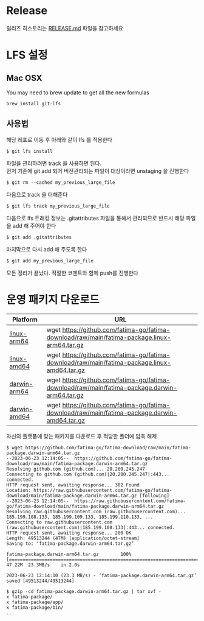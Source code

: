 # Release
릴리즈 히스토리는 [RELEASE.md](RELEASE.md) 파일을 참고하세요

# LFS 설정
## Mac OSX
You may need to brew update to get all the new formulas
```shell
brew install git-lfs
```

## 사용법
해당 레포로 이동 후 아래와 같이 lfs 를 적용한다
```shell
$ git lfs install
```

파일을 관리하려면 track 을 사용하면 된다.<br>
먼저 기존에 git add 되어 버전관리되는 파일이 대상이라면 unstaging 을 진행한다
```shell
$ git rm --cached my_previous_large_file
```

다음으로 track 을 더해준다
```shell
$ git lfs track my_previous_large_file
```

다음으로 lfs 트래킹 정보는 .gitattributes 파일을 통해서 관리되므로 반드시 해당 파일을 add 해 주어야 한다
```shell
$ git add .gitattributes
```

마지막으로 다시 add 해 주도록 한다
```shell
$ git add my_previous_large_file
```

모든 정리가 끝났다. 적절한 코멘트와 함께 push를 진행한다

# 운영 패키지 다운로드

| Platform                                                                                                 | URL                                                                                           |
|----------------------------------------------------------------------------------------------------------|-----------------------------------------------------------------------------------------------|
| [linux-arm64](https://github.com/fatima-go/fatima-download/raw/main/fatima-package.linux-arm64.tar.gz)   | wget https://github.com/fatima-go/fatima-download/raw/main/fatima-package.linux-arm64.tar.gz  |
| [linux-amd64](https://github.com/fatima-go/fatima-download/raw/main/fatima-package.linux-amd64.tar.gz)   | wget https://github.com/fatima-go/fatima-download/raw/main/fatima-package.linux-amd64.tar.gz  |
| [darwin-arm64](https://github.com/fatima-go/fatima-download/raw/main/fatima-package.darwin-arm64.tar.gz) | wget https://github.com/fatima-go/fatima-download/raw/main/fatima-package.darwin-arm64.tar.gz |
| [darwin-amd64](https://github.com/fatima-go/fatima-download/raw/main/fatima-package.darwin-amd64.tar.gz) | wget https://github.com/fatima-go/fatima-download/raw/main/fatima-package.darwin-amd64.tar.gz |

자신의 플랫폼에 맞는 패키지를 다운로드 후 적당한 폴더에 압축 해제

```shell
$ wget https://github.com/fatima-go/fatima-download/raw/main/fatima-package.darwin-arm64.tar.gz
--2023-06-23 12:14:05--  https://github.com/fatima-go/fatima-download/raw/main/fatima-package.darwin-arm64.tar.gz
Resolving github.com (github.com)... 20.200.245.247
Connecting to github.com (github.com)|20.200.245.247|:443... connected.
HTTP request sent, awaiting response... 302 Found
Location: https://raw.githubusercontent.com/fatima-go/fatima-download/main/fatima-package.darwin-arm64.tar.gz [following]
--2023-06-23 12:14:05--  https://raw.githubusercontent.com/fatima-go/fatima-download/main/fatima-package.darwin-arm64.tar.gz
Resolving raw.githubusercontent.com (raw.githubusercontent.com)... 185.199.108.133, 185.199.109.133, 185.199.110.133, ...
Connecting to raw.githubusercontent.com (raw.githubusercontent.com)|185.199.108.133|:443... connected.
HTTP request sent, awaiting response... 200 OK
Length: 49513244 (47M) [application/octet-stream]
Saving to: ‘fatima-package.darwin-arm64.tar.gz’

fatima-package.darwin-arm64.tar.gz        100%[===================================================================================>]  47.22M  23.3MB/s    in 2.0s

2023-06-23 12:14:10 (23.3 MB/s) - ‘fatima-package.darwin-arm64.tar.gz’ saved [49513244/49513244]

$ gzip -cd fatima-package.darwin-arm64.tar.gz | tar xvf -
x fatima-package/
x fatima-package/app/
x fatima-package/bin/
... 
```
